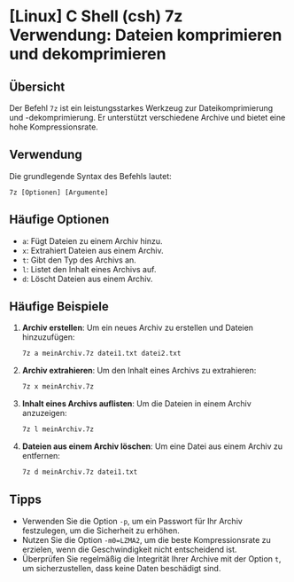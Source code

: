 # [Linux] C Shell (csh) 7z Verwendung: Dateien komprimieren und dekomprimieren

## Übersicht
Der Befehl `7z` ist ein leistungsstarkes Werkzeug zur Dateikomprimierung und -dekomprimierung. Er unterstützt verschiedene Archive und bietet eine hohe Kompressionsrate.

## Verwendung
Die grundlegende Syntax des Befehls lautet:

```
7z [Optionen] [Argumente]
```

## Häufige Optionen
- `a`: Fügt Dateien zu einem Archiv hinzu.
- `x`: Extrahiert Dateien aus einem Archiv.
- `t`: Gibt den Typ des Archivs an.
- `l`: Listet den Inhalt eines Archivs auf.
- `d`: Löscht Dateien aus einem Archiv.

## Häufige Beispiele

1. **Archiv erstellen**:
   Um ein neues Archiv zu erstellen und Dateien hinzuzufügen:
   ```bash
   7z a meinArchiv.7z datei1.txt datei2.txt
   ```

2. **Archiv extrahieren**:
   Um den Inhalt eines Archivs zu extrahieren:
   ```bash
   7z x meinArchiv.7z
   ```

3. **Inhalt eines Archivs auflisten**:
   Um die Dateien in einem Archiv anzuzeigen:
   ```bash
   7z l meinArchiv.7z
   ```

4. **Dateien aus einem Archiv löschen**:
   Um eine Datei aus einem Archiv zu entfernen:
   ```bash
   7z d meinArchiv.7z datei1.txt
   ```

## Tipps
- Verwenden Sie die Option `-p`, um ein Passwort für Ihr Archiv festzulegen, um die Sicherheit zu erhöhen.
- Nutzen Sie die Option `-m0=LZMA2`, um die beste Kompressionsrate zu erzielen, wenn die Geschwindigkeit nicht entscheidend ist.
- Überprüfen Sie regelmäßig die Integrität Ihrer Archive mit der Option `t`, um sicherzustellen, dass keine Daten beschädigt sind.